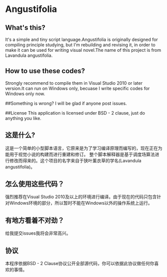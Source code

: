 # Angustifolia

## What's this?
It's a simple and tiny script language.Angustifolia is originally designed for compiling principle studying, but I'm
rebuilding and revising it, in order to make it can be used for writing visual novel.The name of this project is from 
Lavandula angustifolia.

## How to use these codes?
Strongly recommend to compile them in Visual Studio 2010 or later version.It can run on Windows only, becuase I write
specific codes for Windows only now.

##Something is wrong?
I will be glad if anyone post issues.

##License
This application is licensed under BSD - 2 clause, just do anything you like.

## 这是什么?
这是一个简单的小型脚本语言，它原来是为了学习编译原理而编写的，现在正在为能用于视觉小说的构建而进行重建和修订。
整个脚本解释器是基于调度场算法进行修改而得来的。这个项目的名字来自于狭叶薰衣草的学名(Lavandula angustifolia)。

## 怎么使用这些代码？
强烈推荐在Visual Studio 2010及以上的环境进行编译。由于现在的代码只包含针对Windows环境的部分，所以暂时不能在Windows以外的操作系统上运行。

## 有地方看着不对劲？
给我提交issues我将会非常高兴。

## 协议
本程序依据BSD - 2 Clause协议公开全部源代码，你可以依据此协议做任何你喜欢的事情。